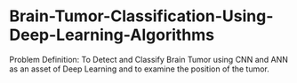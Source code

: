 # Brain-Tumor-Classification-Using-Deep-Learning-Algorithms
Problem Definition: 
To Detect and Classify Brain Tumor using CNN and ANN as an asset of Deep Learning and to examine the position of the tumor.

